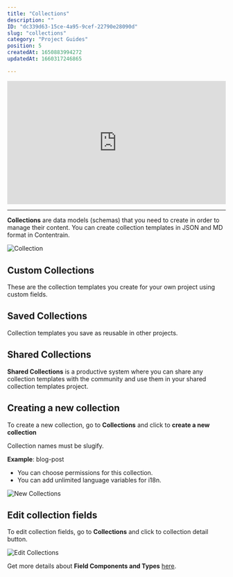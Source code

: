```yaml
---
title: "Collections"
description: ""
ID: "dc339d63-15ce-4a95-9cef-22790e28090d"
slug: "collections"
category: "Project Guides"
position: 5
createdAt: 1650883994272
updatedAt: 1660317246865

---
```

<iframe style="aspect-ratio:16 / 9; width:100%" src="https://www.youtube.com/embed/awIMyCrf83Y" title="YouTube video player" frameborder="0" allow="accelerometer; autoplay; clipboard-write; encrypted-media; gyroscope; picture-in-picture" allowfullscreen></iframe>

---

**Collections** are data models (schemas) that you need to create in order to manage their content. You can create collection templates in JSON and MD format in Contentrain.

![Collection](/images/collections-s.png)

## Custom Collections

These are the collection templates you create for your own project using custom fields.

## Saved Collections

Collection templates you save as reusable in other projects.

## Shared Collections

**Shared Collections** is a productive system where you can share any collection templates with the community and use them in your shared collection templates project.

## Creating a new collection

To create a new collection, go to **Collections** and click to **create a new collection**


<alert type="info">
Collection names must be slugify.

**Example**: blog-post

</alert>


- You can choose permissions for this collection.
- You can add unlimited language variables for i18n.

![New Collections](/images/new-collection.png)

## Edit collection fields

To edit collection fields, go to **Collections** and click to collection detail button.

![Edit Collections](/images/edit-collection.png)

Get more details about **Field Components and Types** [here](/creating-new-project#collections).
